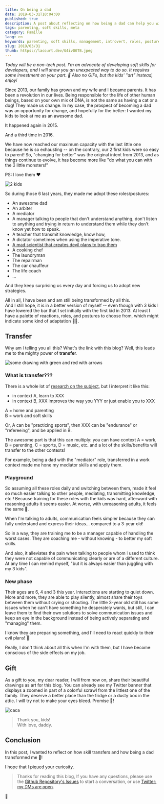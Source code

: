 ```yaml
---
title: On being a dad
date: 2019-03-31T10:04:00
published: true
description: A post about reflecting on how being a dad can help you with soft skills 🤣!
tags: parenting, soft skills, meta
category: Famille
lang: en
keywords: parenting, soft skills, management, introvert, roles, postures, geek dad
slug: 2019/03/31
thumb: https://lacourt.dev/G4ivO0TB.jpeg
---
```

*Today will be a non-tech post. I'm an advocate of developing soft skills for developers, and I will show you an unexpected way to do so. It requires some investment on your part. 🤣 Also no GIFs, but the kids' "art" instead, enjoy!*

Since 2013, our family has grown and my wife and I became parents. It has been a revolution in our lives. Being responsible for the life of other human beings, based on your own mix of DNA, is not the same as having a cat or a dog! They made us change. In my case, the prospect of becoming a dad was an opportunity for change, and hopefully for the better: I wanted my kids to look at me as an awesome dad.

It happened again in 2015.

And a third time in 2016.

We have now reached our maximum capacity with the last little one because he is so exhausting -- on the contrary, our 2 first kids were so easy to parent!
So, "changing for better" was the original intent from 2013, and as things continue to evolve, it has become more like "do what you can with the 3 little monsters!"

PS: I love them ❤️

![2 kids](/kids.png)

So during those 6 last years, they made me adopt these roles/postures:

- An awesome dad
- An arbiter
- A mediator
- A manager talking to people that don't understand anything, don't listen to anything and trying in return to understand them while they don't know yet how to speak.
- A teacher that transmit knowledge, know how,
- A dictator sometimes when using the imperative tone.
- [A mad scientist that creates devil plans to trap them](/2019/03/26)
- A cooking chef
- The laundryman
- The repairman
- The car chauffeur
- The life coach
- ...

And they keep surprising us every day and forcing us to adopt new strategies.

All in all, I have been and am still being transformed by all this.<br/>
And I still hope, it is in a better version of myself -- even though with 3 kids I have lowered the bar that I set initially with the first kid in 2013. At least I have a palette of reactions, roles, and postures to choose from, which might indicate some kind of adaptation 🤔🤓.

## Transfer

Why am I telling you all this? What's the link with this blog? Well, this leads me to the mighty power of **transfer**.

![some drawing with green and red with arrows](/G4ivO0TB.jpeg)

### What is transfer???

There is a whole lot of [research on the subject](https://en.wikipedia.org/wiki/Transfer_of_learning), but I interpret it like this:

- in context A, learn to XXX
- in context B, XXX improves the way you YYY or just enable you to XXX

A = home and parenting<br/>
B = work and soft skills

Or, A can be "practicing sports", then XXX can be "endurance" or "refereeing", and be applied in B.

The awesome part is that this can multiply: you can have context A = work, B = parenting, C = sports, D = music, etc. and a lot of the skills/benefits will transfer to the other contexts!

For example, being a dad with the "mediator" role, transferred in a work context made me hone my mediator skills and apply them.

### Playground

So assuming all these roles daily and switching between them, made it feel so much easier talking to other people, mediating, transmitting knowledge, etc.!
Because training for these roles with the kids was hard, afterward with reasoning adults it seems easier. At worse, with unreasoning adults, it feels the same 🤣.

When I'm talking to adults, communication feels simpler because they can fully understand and express their ideas... compared to a 3-year old!

So in a way, they are training me to be a manager capable of handling the worst cases. They are coaching me - without knowing - to better my soft skills.

And also, it alleviates the pain when talking to people whom I used to think they were not capable of communicating clearly or are of a different culture. At any time I can remind myself, "but it is always easier than juggling with my 3 kids".

### New phase

Their ages are 6, 4 and 3 this year. Interactions are starting to quiet down. More and more, they are able to play silently, almost share their toys between them without crying or shouting. The little 3-year old still has some issues when he can't have something he desperately wants, but still, I can leave them to find their own solutions to solve communication issues and keep an eye in the background instead of being actively separating and "managing" them.

I know they are preparing something, and I'll need to react quickly to their evil plans! 🤣

Really, I don't think about all this when I'm with them, but I have become conscious of the side effects on my job.

## Gift

As a gift to you, my dear reader, I will from now on, share their beautiful drawings as art for this blog. You can already see my Twitter banner that displays a zoomed in part of a colorful scrawl from the littlest one of the family. They deserve a better place than the fridge or a dusty box in the attic. I will try not to make your eyes bleed. Promise 🤞!

![caca](/caca.jpeg)

> Thank you, kids!<br/>
> With love, daddy.

## Conclusion

In this post, I wanted to reflect on how skill transfers and how being a dad transformed me 🤣!

I hope that I piqued your curiosity.

> Thanks for reading this blog, If you have any questions, please use the [Github Repository's Issues](https://github.com/doppelganger9/blog/issues) to start a conversation, or use [Twitter: my DMs are open](https://twitter.com/doppelganger9).

👋
